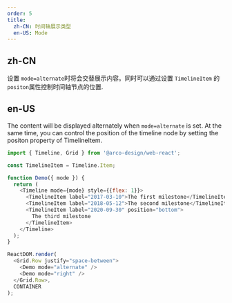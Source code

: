 ```yaml
---
order: 5
title: 
  zh-CN: 时间轴展示类型
  en-US: Mode
---
```


## zh-CN

设置 `mode=alternate`时将会交替展示内容。同时可以通过设置 `TimelineItem` 的 `positon`属性控制时间轴节点的位置.

## en-US

The content will be displayed alternately when `mode=alternate` is set. At the same time, you can control the position of the timeline node by setting the positon property of TimelineItem.

```js
import { Timeline, Grid } from '@arco-design/web-react';

const TimelineItem = Timeline.Item;

function Demo({ mode }) {
  return (
    <Timeline mode={mode} style={{flex: 1}}>
      <TimelineItem label="2017-03-10">The first milestone</TimelineItem>
      <TimelineItem label="2018-05-12">The second milestone</TimelineItem>
      <TimelineItem label="2020-09-30" position="bottom">
        The third milestone
      </TimelineItem>
    </Timeline>
  );
}

ReactDOM.render(
  <Grid.Row justify="space-between">
    <Demo mode="alternate" />
    <Demo mode="right" />
  </Grid.Row>,
  CONTAINER
);
```
